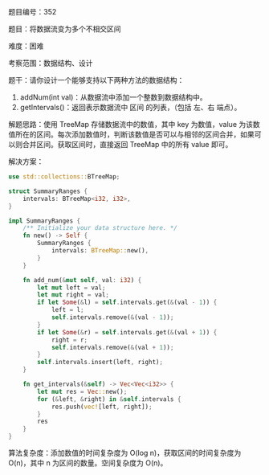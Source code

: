 题目编号：352

题目：将数据流变为多个不相交区间

难度：困难

考察范围：数据结构、设计

题干：请你设计一个能够支持以下两种方法的数据结构：

1. addNum(int val)：从数据流中添加一个整数到数据结构中。
2. getIntervals()：返回表示数据流中 区间 的列表，（包括 左、右 端点）。

解题思路：使用 TreeMap 存储数据流中的数值，其中 key 为数值，value 为该数值所在的区间。每次添加数值时，判断该数值是否可以与相邻的区间合并，如果可以则合并区间。获取区间时，直接返回 TreeMap 中的所有 value 即可。

解决方案：

```rust
use std::collections::BTreeMap;

struct SummaryRanges {
    intervals: BTreeMap<i32, i32>,
}

impl SummaryRanges {
    /** Initialize your data structure here. */
    fn new() -> Self {
        SummaryRanges {
            intervals: BTreeMap::new(),
        }
    }

    fn add_num(&mut self, val: i32) {
        let mut left = val;
        let mut right = val;
        if let Some(&l) = self.intervals.get(&(val - 1)) {
            left = l;
            self.intervals.remove(&(val - 1));
        }
        if let Some(&r) = self.intervals.get(&(val + 1)) {
            right = r;
            self.intervals.remove(&(val + 1));
        }
        self.intervals.insert(left, right);
    }

    fn get_intervals(&self) -> Vec<Vec<i32>> {
        let mut res = Vec::new();
        for (&left, &right) in &self.intervals {
            res.push(vec![left, right]);
        }
        res
    }
}
```

算法复杂度：添加数值的时间复杂度为 O(log n)，获取区间的时间复杂度为 O(n)，其中 n 为区间的数量。空间复杂度为 O(n)。